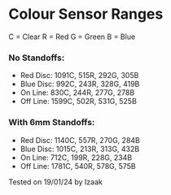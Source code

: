 # Colour Sensor Ranges
C = Clear
R = Red
G = Green
B = Blue
  
### No Standoffs:
  - Red Disc: 1091C, 515R, 292G, 305B
  - Blue Disc: 992C, 243R, 328G, 419B
  - On Line: 830C, 244R, 277G, 278B
  - Off Line: 1599C, 502R, 531G, 525B

### With 6mm Standoffs:
  - Red Disc: 1140C, 557R, 270G, 284B
  - Blue Disc: 1015C, 213R, 313G, 432B
  - On Line: 712C, 199R, 228G, 234B
  - Off Line: 1781C, 540R, 578G, 575B

Tested on 19/01/24 by Izaak
